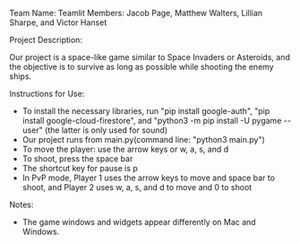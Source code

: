 Team Name: Teamlit
Members: Jacob Page, Matthew Walters, Lillian Sharpe, and Victor Hanset

Project Description:

  Our project is a space-like game similar to Space Invaders or Asteroids, and the objective is to survive as long as possible while shooting the enemy ships.

Instructions for Use:

* To install the necessary libraries, run "pip install google-auth", "pip install google-cloud-firestore", and "python3 -m pip install -U pygame --user" (the latter is only used for sound)
* Our project runs from main.py(command line: "python3 main.py")
* To move the player: use the arrow keys or w, a, s, and d
* To shoot, press the space bar
* The shortcut key for pause is p
* In PvP mode, Player 1 uses the arrow keys to move and space bar to shoot, and Player 2 uses w, a, s, and d to move and 0 to shoot

Notes:

* The game windows and widgets appear differently on Mac and Windows.
